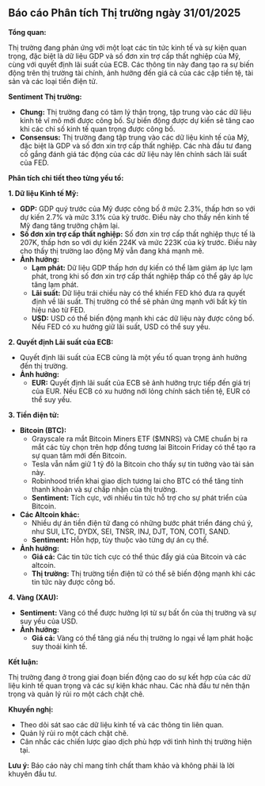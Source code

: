 ## Báo cáo Phân tích Thị trường ngày 31/01/2025

**Tổng quan:**

Thị trường đang phản ứng với một loạt các tin tức kinh tế và sự kiện quan trọng, đặc biệt là dữ liệu GDP và số đơn xin trợ cấp thất nghiệp của Mỹ, cùng với quyết định lãi suất của ECB. Các thông tin này đang tạo ra sự biến động trên thị trường tài chính, ảnh hưởng đến giá cả của các cặp tiền tệ, tài sản và các loại tiền điện tử.

**Sentiment Thị trường:**

*   **Chung:** Thị trường đang có tâm lý thận trọng, tập trung vào các dữ liệu kinh tế vĩ mô mới được công bố. Sự biến động được dự kiến sẽ tăng cao khi các chỉ số kinh tế quan trọng được công bố.
*   **Consensus:** Thị trường đang tập trung vào các dữ liệu kinh tế của Mỹ, đặc biệt là GDP và số đơn xin trợ cấp thất nghiệp. Các nhà đầu tư đang cố gắng đánh giá tác động của các dữ liệu này lên chính sách lãi suất của FED.

**Phân tích chi tiết theo từng yếu tố:**

**1. Dữ liệu Kinh tế Mỹ:**

*   **GDP:** GDP quý trước của Mỹ được công bố ở mức 2.3%, thấp hơn so với dự kiến 2.7% và mức 3.1% của kỳ trước. Điều này cho thấy nền kinh tế Mỹ đang tăng trưởng chậm lại.
*   **Số đơn xin trợ cấp thất nghiệp:** Số đơn xin trợ cấp thất nghiệp thực tế là 207K, thấp hơn so với dự kiến 224K và mức 223K của kỳ trước. Điều này cho thấy thị trường lao động Mỹ vẫn đang khá mạnh mẽ.
*   **Ảnh hưởng:**
    *   **Lạm phát:** Dữ liệu GDP thấp hơn dự kiến có thể làm giảm áp lực lạm phát, trong khi số đơn xin trợ cấp thất nghiệp thấp có thể gây áp lực tăng lạm phát.
    *   **Lãi suất:** Dữ liệu trái chiều này có thể khiến FED khó đưa ra quyết định về lãi suất. Thị trường có thể sẽ phản ứng mạnh với bất kỳ tín hiệu nào từ FED.
    *   **USD:** USD có thể biến động mạnh khi các dữ liệu này được công bố. Nếu FED có xu hướng giữ lãi suất, USD có thể suy yếu.

**2. Quyết định Lãi suất của ECB:**

*   Quyết định lãi suất của ECB cũng là một yếu tố quan trọng ảnh hưởng đến thị trường.
*   **Ảnh hưởng:**
    *   **EUR:** Quyết định lãi suất của ECB sẽ ảnh hưởng trực tiếp đến giá trị của EUR. Nếu ECB có xu hướng nới lỏng chính sách tiền tệ, EUR có thể suy yếu.

**3. Tiền điện tử:**

*   **Bitcoin (BTC):**
    *   Grayscale ra mắt Bitcoin Miners ETF ($MNRS) và CME chuẩn bị ra mắt các tùy chọn trên hợp đồng tương lai Bitcoin Friday có thể tạo ra sự quan tâm mới đến Bitcoin.
    *   Tesla vẫn nắm giữ 1 tỷ đô la Bitcoin cho thấy sự tin tưởng vào tài sản này.
    *   Robinhood triển khai giao dịch tương lai cho BTC có thể tăng tính thanh khoản và sự chấp nhận của thị trường.
    *   **Sentiment:** Tích cực, với nhiều tin tức hỗ trợ cho sự phát triển của Bitcoin.
*   **Các Altcoin khác:**
    *   Nhiều dự án tiền điện tử đang có những bước phát triển đáng chú ý, như SUI, LTC, DYDX, SEI, TNSR, INJ, DJT, TON, COTI, SAND.
    *   **Sentiment:** Hỗn hợp, tùy thuộc vào từng dự án cụ thể.
*   **Ảnh hưởng:**
    *   **Giá cả:** Các tin tức tích cực có thể thúc đẩy giá của Bitcoin và các altcoin.
    *   **Thị trường:** Thị trường tiền điện tử có thể sẽ biến động mạnh khi các tin tức này được công bố.

**4. Vàng (XAU):**

*   **Sentiment:** Vàng có thể được hưởng lợi từ sự bất ổn của thị trường và sự suy yếu của USD.
*   **Ảnh hưởng:**
    *   **Giá cả:** Vàng có thể tăng giá nếu thị trường lo ngại về lạm phát hoặc suy thoái kinh tế.

**Kết luận:**

Thị trường đang ở trong giai đoạn biến động cao do sự kết hợp của các dữ liệu kinh tế quan trọng và các sự kiện khác nhau. Các nhà đầu tư nên thận trọng và quản lý rủi ro một cách chặt chẽ.

**Khuyến nghị:**

*   Theo dõi sát sao các dữ liệu kinh tế và các thông tin liên quan.
*   Quản lý rủi ro một cách chặt chẽ.
*   Cân nhắc các chiến lược giao dịch phù hợp với tình hình thị trường hiện tại.

**Lưu ý:** Báo cáo này chỉ mang tính chất tham khảo và không phải là lời khuyên đầu tư.

